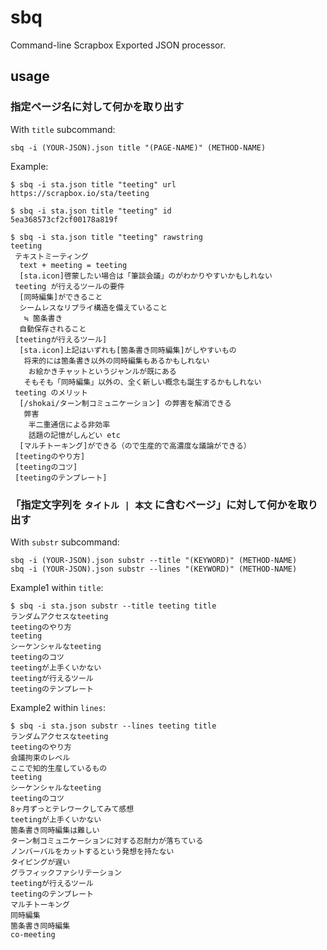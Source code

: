 # sbq
Command-line Scrapbox Exported JSON processor.

## usage

### 指定ページ名に対して何かを取り出す
With `title` subcommand:

```
sbq -i (YOUR-JSON).json title "(PAGE-NAME)" (METHOD-NAME)
```

Example:

```
$ sbq -i sta.json title "teeting" url
https://scrapbox.io/sta/teeting

$ sbq -i sta.json title "teeting" id
5ea368573cf2cf00178a819f

$ sbq -i sta.json title "teeting" rawstring
teeting
 テキストミーティング
  text + meeting = teeting
  [sta.icon]啓蒙したい場合は「筆談会議」のがわかりやすいかもしれない
 teeting が行えるツールの要件
  [同時編集]ができること
  シームレスなリプライ構造を備えていること
   ≒ 箇条書き
  自動保存されること
 [teetingが行えるツール]
  [sta.icon]上記はいずれも[箇条書き同時編集]がしやすいもの
   将来的には箇条書き以外の同時編集もあるかもしれない
    お絵かきチャットというジャンルが既にある
   そもそも「同時編集」以外の、全く新しい概念も誕生するかもしれない
 teeting のメリット
  [/shokai/ターン制コミュニケーション] の弊害を解消できる
   弊害
    半二重通信による非効率
    話題の記憶がしんどい etc
  [マルチトーキング]ができる（ので生産的で高濃度な議論ができる）
 [teetingのやり方]
 [teetingのコツ]
 [teetingのテンプレート]
```

### 「指定文字列を `タイトル | 本文` に含むページ」に対して何かを取り出す
With `substr` subcommand:

```
sbq -i (YOUR-JSON).json substr --title "(KEYWORD)" (METHOD-NAME)
sbq -i (YOUR-JSON).json substr --lines "(KEYWORD)" (METHOD-NAME)
```

Example1 within `title`:

```
$ sbq -i sta.json substr --title teeting title
ランダムアクセスなteeting
teetingのやり方
teeting
シーケンシャルなteeting
teetingのコツ
teetingが上手くいかない
teetingが行えるツール
teetingのテンプレート
```

Example2 within `lines`:

```
$ sbq -i sta.json substr --lines teeting title
ランダムアクセスなteeting
teetingのやり方
会議拘束のレベル
ここで知的生産しているもの
teeting
シーケンシャルなteeting
teetingのコツ
8ヶ月ずっとテレワークしてみて感想
teetingが上手くいかない
箇条書き同時編集は難しい
ターン制コミュニケーションに対する忍耐力が落ちている
ノンバーバルをカットするという発想を持たない
タイピングが遅い
グラフィックファシリテーション
teetingが行えるツール
teetingのテンプレート
マルチトーキング
同時編集
箇条書き同時編集
co-meeting
```
